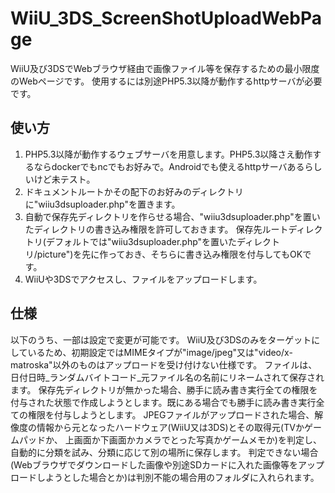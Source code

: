 # WiiU_3DS_ScreenShotUploadWebPage
WiiU及び3DSでWebブラウザ経由で画像ファイル等を保存するための最小限度のWebページです。
使用するには別途PHP5.3以降が動作するhttpサーバが必要です。

## 使い方
1. PHP5.3以降が動作するウェブサーバを用意します。PHP5.3以降さえ動作するならdockerでもncでもお好みで。Androidでも使えるhttpサーバあるらしいけど未テスト。
2. ドキュメントルートかその配下のお好みのディレクトリに"wiiu3dsuploader.php"を置きます。
3. 自動で保存先ディレクトリを作らせる場合、"wiiu3dsuploader.php"を置いたディレクトリの書き込み権限を許可しておきます。
   保存先ルートディレクトリ(デフォルトでは"wiiu3dsuploader.php"を置いたディレクトリ/picture")を先に作っておき、そちらに書き込み権限を付与してもOKです。
4. WiiUや3DSでアクセスし、ファイルをアップロードします。

## 仕様
以下のうち、一部は設定で変更が可能です。
WiiU及び3DSのみをターゲットにしているため、初期設定ではMIMEタイプが"image/jpeg"又は"video/x-matroska"以外のものはアップロードを受け付けない仕様です。
ファイルは、日付日時_ランダムバイトコード_元ファイル名の名前にリネームされて保存されます。
保存先ディレクトリが無かった場合、勝手に読み書き実行全ての権限を付与された状態で作成しようとします。既にある場合でも勝手に読み書き実行全ての権限を付与しようとします。
JPEGファイルがアップロードされた場合、解像度の情報から元となったハードウェア(WiiU又は3DS)とその取得元(TVかゲームパッドか、
上画面か下画面かカメラでとった写真かゲームメモか)を判定し、自動的に分類を試み、分類に応じて別の場所に保存します。
判定できない場合(Webブラウザでダウンロードした画像や別途SDカードに入れた画像等をアップロードしようとした場合とか)は判別不能の場合用のフォルダに入れられます。
